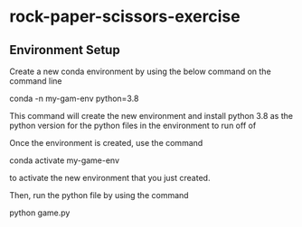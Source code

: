 # rock-paper-scissors-exercise

## Environment Setup
Create a new conda environment  by using the below command on the command line

conda -n my-gam-env python=3.8

This command will create the new environment and install python 3.8 as the python version for the python files in the environment to run off of

Once the environment is created, use the command

conda activate my-game-env

to activate the new environment that you just created.

Then, run the python file by using the command

python game.py